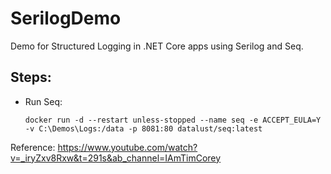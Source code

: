 # SerilogDemo

Demo for Structured Logging in .NET Core apps using Serilog and Seq.

## Steps:
- Run Seq:

  `docker run -d --restart unless-stopped --name seq -e ACCEPT_EULA=Y -v C:\Demos\Logs:/data -p 8081:80 datalust/seq:latest`

Reference: https://www.youtube.com/watch?v=_iryZxv8Rxw&t=291s&ab_channel=IAmTimCorey
